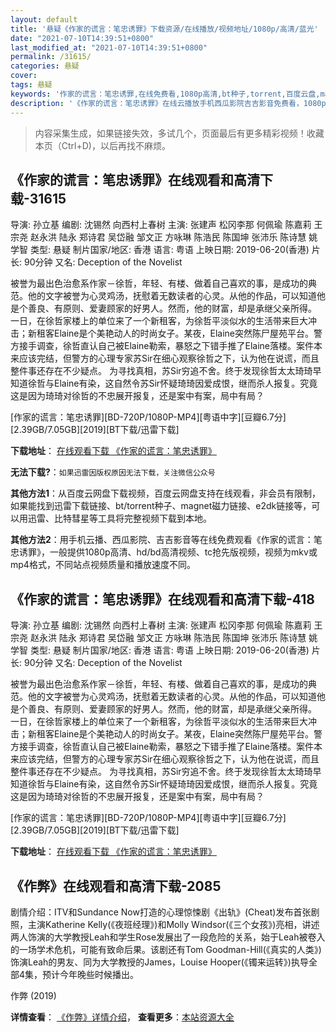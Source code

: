 ```yaml
---
layout: default
title: '悬疑《作家的谎言：笔忠诱罪》下载资源/在线播放/视频地址/1080p/高清/蓝光'
date: "2021-07-10T14:39:51+0800"
last_modified_at: "2021-07-10T14:39:51+0800"
permalink: /31615/
categories: 悬疑
cover:
tags: 悬疑
keywords: '作家的谎言：笔忠诱罪,在线免费看,1080p高清,bt种子,torrent,百度云盘,magnet,磁力链,迅雷下载资源'
description: '《作家的谎言：笔忠诱罪》在线云播放手机西瓜影院吉吉影音免费看，1080p高清bd/hd未删减完整版和tc抢先枪版，mkv/mp4格式，附带bt/torrent种子、magnet/磁力链、百度云盘、网盘资源迅雷下载链接'
---
```


>内容采集生成，如果链接失效，多试几个，页面最后有更多精彩视频！收藏本页（Ctrl+D)，以后再找不麻烦。


## 《作家的谎言：笔忠诱罪》在线观看和高清下载-31615

导演: 孙立基 编剧: 沈锡然 向西村上春树 主演: 张建声 松冈李那 何佩瑜 陈嘉莉 王宗尧 赵永洪 陆永 郑诗君 吴岱融 邹文正 方咏琳 陈浩民 陈国坤 张沛乐 陈诗慧 姚学智 类型: 悬疑 制片国家/地区: 香港 语言: 粤语 上映日期: 2019-06-20(香港) 片长: 90分钟 又名: Deception of the Novelist

被誉为最出色治愈系作家－徐哲，年轻、有楼、做着自己喜欢的事，是成功的典范。他的文字被誉为心灵鸡汤，抚慰着无数读者的心灵。从他的作品，可以知道他是个善良、有原则、爱妻顾家的好男人。然而，他的财富，却是承继父亲所得。 一日，在徐哲家楼上的单位来了一个新租客，为徐哲平淡似水的生活带来巨大冲击；新租客Elaine是个美艳动人的时尚女子。某夜，Elaine突然陈尸屋苑平台。警方接手调查，徐哲直认自己被Elaine勒索，暴怒之下错手推了Elaine落楼。案件本来应该完结，但警方的心理专家苏Sir在细心观察徐哲之下，认为他在说谎，而且整件事还存在不少疑点。 为寻找真相，苏Sir穷追不舍。终于发现徐哲太太琦琦早知道徐哲与Elaine有染，这自然令苏Sir怀疑琦琦因爱成恨，继而杀人报复。究竟这是因为琦琦对徐哲的不忠展开报复，还是案中有案，局中有局？


[作家的谎言：笔忠诱罪][BD-720P/1080P-MP4][粤语中字][豆瓣6.7分][2.39GB/7.05GB][2019][BT下载/迅雷下载]

**下载地址**： [在线观看下载 《作家的谎言：笔忠诱罪》](https://www.btdx8.com/torrent/zjdhybzyz_2019.html) 


**无法下载?**：`如果迅雷因版权原因无法下载，关注微信公众号 `

**其他方法1**：从百度云网盘下载视频，百度云网盘支持在线观看，非会员有限制，如果能找到迅雷下载链接、bt/torrent种子、magnet磁力链接、e2dk链接等，可以用迅雷、比特彗星等工具将完整视频下载到本地。

**其他方法2**：用手机云播、西瓜影院、吉吉影音等在线免费观看《作家的谎言：笔忠诱罪》，一般提供1080p高清、hd/bd高清视频、tc抢先版视频，视频为mkv或mp4格式，不同站点视频质量和播放速度不同。


## 《作家的谎言：笔忠诱罪》在线观看和高清下载-418

导演: 孙立基 编剧: 沈锡然 向西村上春树 主演: 张建声 松冈李那 何佩瑜 陈嘉莉 王宗尧 赵永洪 陆永 郑诗君 吴岱融 邹文正 方咏琳 陈浩民 陈国坤 张沛乐 陈诗慧 姚学智 类型: 悬疑 制片国家/地区: 香港 语言: 粤语 上映日期: 2019-06-20(香港) 片长: 90分钟 又名: Deception of the Novelist

被誉为最出色治愈系作家－徐哲，年轻、有楼、做着自己喜欢的事，是成功的典范。他的文字被誉为心灵鸡汤，抚慰着无数读者的心灵。从他的作品，可以知道他是个善良、有原则、爱妻顾家的好男人。然而，他的财富，却是承继父亲所得。 一日，在徐哲家楼上的单位来了一个新租客，为徐哲平淡似水的生活带来巨大冲击；新租客Elaine是个美艳动人的时尚女子。某夜，Elaine突然陈尸屋苑平台。警方接手调查，徐哲直认自己被Elaine勒索，暴怒之下错手推了Elaine落楼。案件本来应该完结，但警方的心理专家苏Sir在细心观察徐哲之下，认为他在说谎，而且整件事还存在不少疑点。 为寻找真相，苏Sir穷追不舍。终于发现徐哲太太琦琦早知道徐哲与Elaine有染，这自然令苏Sir怀疑琦琦因爱成恨，继而杀人报复。究竟这是因为琦琦对徐哲的不忠展开报复，还是案中有案，局中有局？


[作家的谎言：笔忠诱罪][BD-720P/1080P-MP4][粤语中字][豆瓣6.7分][2.39GB/7.05GB][2019][BT下载/迅雷下载]

**下载地址**： [在线观看下载 《作家的谎言：笔忠诱罪》](https://www.btdx8.com/torrent/zjdhybzyz_2019.html) 


## 《作弊》在线观看和高清下载-2085

剧情介绍：ITV和Sundance Now打造的心理惊悚剧《出轨》(Cheat)发布首张剧照，主演Katherine Kelly(《夜班经理》)和Molly Windsor(《三个女孩》)亮相，讲述两人饰演的大学教授Leah和学生Rose发展出了一段危险的关系，始于Leah被卷入的一场学术危机，可能有致命后果。该剧还有Tom Goodman-Hill(《真实的人类》)饰演Leah的男友、同为大学教授的James，Louise Hooper(《镯来运转》)执导全部4集，预计今年晚些时候播出。


作弊 (2019)

**详情查看**： [《作弊》详情介绍](/movie/2085/)， **查看更多**：[本站资源大全](/movie/t/all/)

